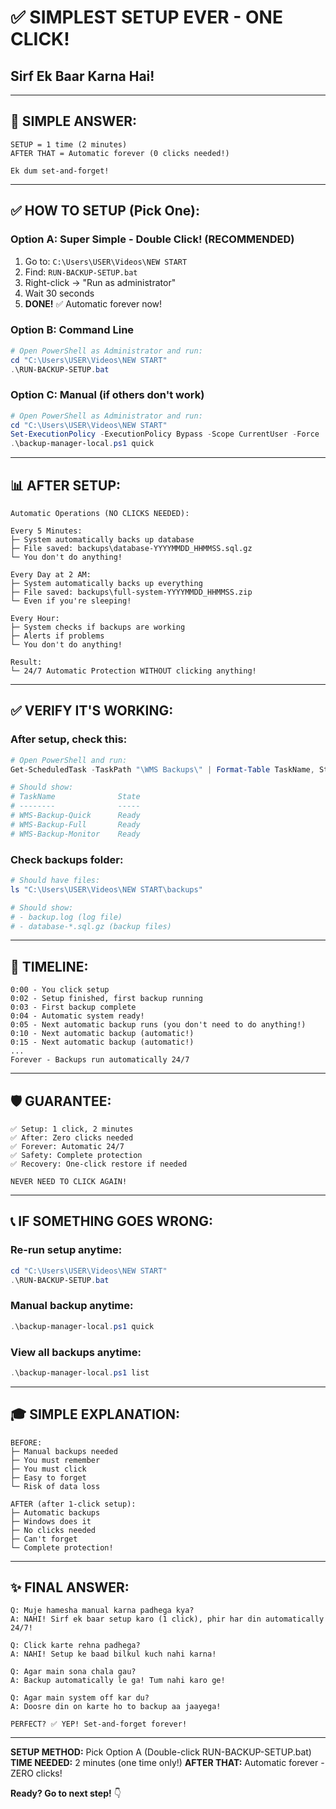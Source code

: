 # ✅ SIMPLEST SETUP EVER - ONE CLICK!

## Sirf Ek Baar Karna Hai!

---

## 🎯 SIMPLE ANSWER:

```
SETUP = 1 time (2 minutes)
AFTER THAT = Automatic forever (0 clicks needed!)

Ek dum set-and-forget!
```

---

## ✅ HOW TO SETUP (Pick One):

### Option A: Super Simple - Double Click! (RECOMMENDED)

1. Go to: `C:\Users\USER\Videos\NEW START`
2. Find: `RUN-BACKUP-SETUP.bat`
3. Right-click → "Run as administrator"
4. Wait 30 seconds
5. **DONE!** ✅ Automatic forever now!

### Option B: Command Line

```powershell
# Open PowerShell as Administrator and run:
cd "C:\Users\USER\Videos\NEW START"
.\RUN-BACKUP-SETUP.bat
```

### Option C: Manual (if others don't work)

```powershell
# Open PowerShell as Administrator and run:
cd "C:\Users\USER\Videos\NEW START"
Set-ExecutionPolicy -ExecutionPolicy Bypass -Scope CurrentUser -Force
.\backup-manager-local.ps1 quick
```

---

## 📊 AFTER SETUP:

```
Automatic Operations (NO CLICKS NEEDED):

Every 5 Minutes:
├─ System automatically backs up database
├─ File saved: backups\database-YYYYMMDD_HHMMSS.sql.gz
└─ You don't do anything!

Every Day at 2 AM:
├─ System automatically backs up everything
├─ File saved: backups\full-system-YYYYMMDD_HHMMSS.zip
└─ Even if you're sleeping!

Every Hour:
├─ System checks if backups are working
├─ Alerts if problems
└─ You don't do anything!

Result:
└─ 24/7 Automatic Protection WITHOUT clicking anything!
```

---

## ✅ VERIFY IT'S WORKING:

### After setup, check this:

```powershell
# Open PowerShell and run:
Get-ScheduledTask -TaskPath "\WMS Backups\" | Format-Table TaskName, State

# Should show:
# TaskName              State
# --------              -----
# WMS-Backup-Quick      Ready
# WMS-Backup-Full       Ready
# WMS-Backup-Monitor    Ready
```

### Check backups folder:

```powershell
# Should have files:
ls "C:\Users\USER\Videos\NEW START\backups"

# Should show:
# - backup.log (log file)
# - database-*.sql.gz (backup files)
```

---

## 🎯 TIMELINE:

```
0:00 - You click setup
0:02 - Setup finished, first backup running
0:03 - First backup complete
0:04 - Automatic system ready!
0:05 - Next automatic backup runs (you don't need to do anything!)
0:10 - Next automatic backup (automatic!)
0:15 - Next automatic backup (automatic!)
...
Forever - Backups run automatically 24/7
```

---

## 🛡️ GUARANTEE:

```
✅ Setup: 1 click, 2 minutes
✅ After: Zero clicks needed
✅ Forever: Automatic 24/7
✅ Safety: Complete protection
✅ Recovery: One-click restore if needed

NEVER NEED TO CLICK AGAIN!
```

---

## 📞 IF SOMETHING GOES WRONG:

### Re-run setup anytime:
```powershell
cd "C:\Users\USER\Videos\NEW START"
.\RUN-BACKUP-SETUP.bat
```

### Manual backup anytime:
```powershell
.\backup-manager-local.ps1 quick
```

### View all backups anytime:
```powershell
.\backup-manager-local.ps1 list
```

---

## 🎓 SIMPLE EXPLANATION:

```
BEFORE:
├─ Manual backups needed
├─ You must remember
├─ You must click
├─ Easy to forget
└─ Risk of data loss

AFTER (after 1-click setup):
├─ Automatic backups
├─ Windows does it
├─ No clicks needed
├─ Can't forget
└─ Complete protection!
```

---

## ✨ FINAL ANSWER:

```
Q: Muje hamesha manual karna padhega kya?
A: NAHI! Sirf ek baar setup karo (1 click), phir har din automatically 24/7!

Q: Click karte rehna padhega?
A: NAHI! Setup ke baad bilkul kuch nahi karna!

Q: Agar main sona chala gau?
A: Backup automatically le ga! Tum nahi karo ge!

Q: Agar main system off kar du?
A: Doosre din on karte ho to backup aa jaayega!

PERFECT? ✅ YEP! Set-and-forget forever!
```

---

**SETUP METHOD:** Pick Option A (Double-click RUN-BACKUP-SETUP.bat)
**TIME NEEDED:** 2 minutes (one time only!)
**AFTER THAT:** Automatic forever - ZERO clicks!

**Ready? Go to next step!** 👇

